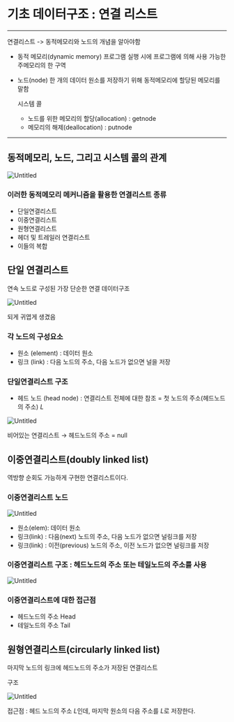 # 기초 데이터구조 : 연결 리스트

---

연결리스트 -> 동적메모리와 노드의 개념을 알아야함

- 동적 메모리(dynamic memory)
프로그램 실행 시에 프로그램에 의해 사용 가능한 주메모리의 한 구역
- 노드(node)
 한 개의 데이터 원소를 저장하기 위해 동적메모리에 할당된 메모리를 말함
    
    시스템 콜
    
    - 노드를 위한 메모리의 할당(allocation) : getnode
    - 메모리의 해제(deallocation) : putnode

---

## 동적메모리, 노드, 그리고 시스템 콜의 관계

![Untitled](%E1%84%80%E1%85%B5%E1%84%8E%E1%85%A9%20%E1%84%83%E1%85%A6%E1%84%8B%E1%85%B5%E1%84%90%E1%85%A5%E1%84%80%E1%85%AE%E1%84%8C%E1%85%A9%20%E1%84%8B%E1%85%A7%E1%86%AB%E1%84%80%E1%85%A7%E1%86%AF%20%E1%84%85%E1%85%B5%E1%84%89%E1%85%B3%E1%84%90%E1%85%B3%20c48645260c5c4f6080f3d0ab8e90357f/Untitled.png)

### 이러한 동적메모리 메커니즘을 활용한 연결리스트 종류

- 단일연결리스트
- 이중연결리스트
- 원형연결리스트
- 헤더 및 트레일러 연결리스트
- 이들의 복합

## 단일 연결리스트

연속 노드로 구성된 가장 단순한 연결 데이터구조

![Untitled](%E1%84%80%E1%85%B5%E1%84%8E%E1%85%A9%20%E1%84%83%E1%85%A6%E1%84%8B%E1%85%B5%E1%84%90%E1%85%A5%E1%84%80%E1%85%AE%E1%84%8C%E1%85%A9%20%E1%84%8B%E1%85%A7%E1%86%AB%E1%84%80%E1%85%A7%E1%86%AF%20%E1%84%85%E1%85%B5%E1%84%89%E1%85%B3%E1%84%90%E1%85%B3%20c48645260c5c4f6080f3d0ab8e90357f/Untitled%201.png)

되게 귀엽게 생겼음

### 각 노드의 구성요소

- 원소 (element) : 데이터 원소
- 링크 (link) : 다음 노드의 주소, 다음 노드가 없으면 널을 저장

### 단일연결리스트 구조

- 헤드 노드 (head node) : 연결리스트 전체에 대한 참조 = 첫 노드의 주소(헤드노드의 주소) *L*

![Untitled](%E1%84%80%E1%85%B5%E1%84%8E%E1%85%A9%20%E1%84%83%E1%85%A6%E1%84%8B%E1%85%B5%E1%84%90%E1%85%A5%E1%84%80%E1%85%AE%E1%84%8C%E1%85%A9%20%E1%84%8B%E1%85%A7%E1%86%AB%E1%84%80%E1%85%A7%E1%86%AF%20%E1%84%85%E1%85%B5%E1%84%89%E1%85%B3%E1%84%90%E1%85%B3%20c48645260c5c4f6080f3d0ab8e90357f/Untitled%202.png)

비어있는 연결리스트 → 헤드노드의 주소 = null

## 이중연결리스트(doubly linked list)

역방향 순회도 가능하게 구현한 연결리스트이다.

### 이중연결리스트 노드

![Untitled](%E1%84%80%E1%85%B5%E1%84%8E%E1%85%A9%20%E1%84%83%E1%85%A6%E1%84%8B%E1%85%B5%E1%84%90%E1%85%A5%E1%84%80%E1%85%AE%E1%84%8C%E1%85%A9%20%E1%84%8B%E1%85%A7%E1%86%AB%E1%84%80%E1%85%A7%E1%86%AF%20%E1%84%85%E1%85%B5%E1%84%89%E1%85%B3%E1%84%90%E1%85%B3%20c48645260c5c4f6080f3d0ab8e90357f/Untitled%203.png)

- 원소(elem): 데이터 원소
- 링크(link) : 다음(next) 노드의 주소, 다음 노드가 없으면 널링크를 저장
- 링크(link) : 이전(previous) 노드의 주소, 이전 노드가 없으면 널링크를 저장

### 이중연결리스트 구조 : 헤드노드의 주소 또는 테일노드의 주소를 사용

![Untitled](%E1%84%80%E1%85%B5%E1%84%8E%E1%85%A9%20%E1%84%83%E1%85%A6%E1%84%8B%E1%85%B5%E1%84%90%E1%85%A5%E1%84%80%E1%85%AE%E1%84%8C%E1%85%A9%20%E1%84%8B%E1%85%A7%E1%86%AB%E1%84%80%E1%85%A7%E1%86%AF%20%E1%84%85%E1%85%B5%E1%84%89%E1%85%B3%E1%84%90%E1%85%B3%20c48645260c5c4f6080f3d0ab8e90357f/Untitled%204.png)

### 이중연결리스트에 대한 접근점

- 헤드노드의 주소 Head
- 테일노드의 주소 Tail

## 원형연결리스트(circularly linked list)

마지막 노드의 링크에 헤드노드의 주소가 저장된 연결리스트

구조

![Untitled](%E1%84%80%E1%85%B5%E1%84%8E%E1%85%A9%20%E1%84%83%E1%85%A6%E1%84%8B%E1%85%B5%E1%84%90%E1%85%A5%E1%84%80%E1%85%AE%E1%84%8C%E1%85%A9%20%E1%84%8B%E1%85%A7%E1%86%AB%E1%84%80%E1%85%A7%E1%86%AF%20%E1%84%85%E1%85%B5%E1%84%89%E1%85%B3%E1%84%90%E1%85%B3%20c48645260c5c4f6080f3d0ab8e90357f/Untitled%205.png)

접근점 : 헤드 노드의 주소 *L*인데, 마지막 원소의 다음 주소를 *L*로 저장한다.